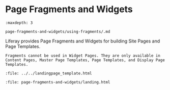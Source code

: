 # Page Fragments and Widgets

```{toctree}
:maxdepth: 3

page-fragments-and-widgets/using-fragments/.md
```
<!--TASK: Develop into-->
Liferay provides Page Fragments and Widgets for building Site Pages and Page Templates.

```{note}
Fragments cannot be used in Widget Pages. They are only available in Content Pages, Master Page Templates, Page Templates, and Display Page Templates.
```

```{raw} html
:file: ../../landingpage_template.html
```

```{raw} html
:file: page-fragments-and-widgets/landing.html
```
